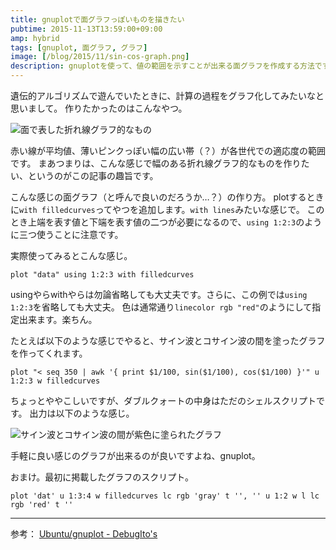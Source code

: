 ```yaml
---
title: gnuplotで面グラフっぽいものを描きたい
pubtime: 2015-11-13T13:59:00+09:00
amp: hybrid
tags: [gnuplot, 面グラフ, グラフ]
image: [/blog/2015/11/sin-cos-graph.png]
description: gnuplotを使って、値の範囲を示すことが出来る面グラフを作成する方法です。
---
```


遺伝的アルゴリズムで遊んでいたときに、計算の過程をグラフ化してみたいなと思いまして。
作りたかったのはこんなやつ。

![面で表した折れ線グラフ的なもの](/blog/2015/11/genetic-graph.png "640x480")

赤い線が平均値、薄いピンクっぽい幅の広い帯（？）が各世代での適応度の範囲です。
まあつまりは、こんな感じで幅のある折れ線グラフ的なものを作りたい、というのがこの記事の趣旨です。

こんな感じの面グラフ（と呼んで良いのだろうか…？）の作り方。
plotするときに`with filledcurves`ってやつを追加します。`with lines`みたいな感じで。
このとき上端を表す値と下端を表す値の二つが必要になるので、`using 1:2:3`のように三つ使うことに注意です。

実際使ってみるとこんな感じ。
``` gnuplot
plot "data" using 1:2:3 with filledcurves
```
usingやらwithやらは勿論省略しても大丈夫です。さらに、この例では`using 1:2:3`を省略しても大丈夫。
色は通常通り`linecolor rgb "red"`のようにして指定出来ます。楽ちん。

たとえば以下のような感じでやると、サイン波とコサイン波の間を塗ったグラフを作ってくれます。
``` gnuplot
plot "< seq 350 | awk '{ print $1/100, sin($1/100), cos($1/100) }'" u 1:2:3 w filledcurves
```
ちょっとややこしいですが、ダブルクォートの中身はただのシェルスクリプトです。
出力は以下のような感じ。

![サイン波とコサイン波の間が紫色に塗られたグラフ](/blog/2015/11/sin-cos-graph.png "640x480")

手軽に良い感じのグラフが出来るのが良いですよね、gnuplot。


おまけ。最初に掲載したグラフのスクリプト。
``` gnuplot
plot 'dat' u 1:3:4 w filledcurves lc rgb 'gray' t '', '' u 1:2 w l lc rgb 'red' t ''
```

---

参考： [Ubuntu/gnuplot - DebugIto's](http://debugitos.main.jp/index.php?Ubuntu%2Fgnuplot#h65a82e5)
